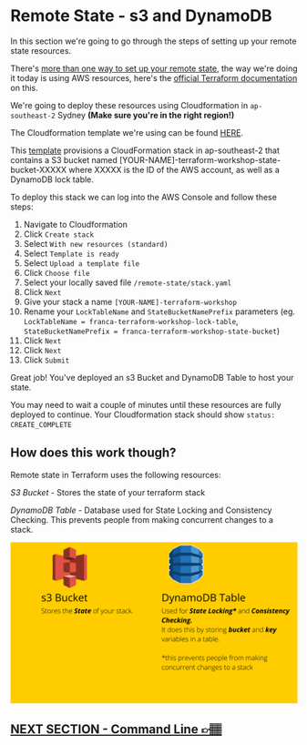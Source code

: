 # Remote State - s3 and DynamoDB

In this section we're going to go through the steps of setting up your remote state resources.

There's [more than one way to set up your remote state](https://www.terraform.io/docs/language/settings/backends/index.html), the way we're doing it today is using AWS resources, here's the [official Terraform documentation](https://www.terraform.io/docs/language/settings/backends/s3.html) on this.

We're going to deploy these resources using Cloudformation in `ap-southeast-2` Sydney **(Make sure you're in the right region!)**

The Cloudformation template we're using can be found [HERE](../remote-state/stack.yaml).

This [template](../remote-state/stack.yaml) provisions a CloudFormation stack in ap-southeast-2 that contains a S3 bucket named [YOUR-NAME]-terraform-workshop-state-bucket-XXXXX where XXXXX is the ID of the AWS account, as well as a DynamoDB lock table.

To deploy this stack we can log into the AWS Console and follow these steps:

1. Navigate to Cloudformation
2. Click `Create stack`
3. Select `With new resources (standard)`
4. Select `Template is ready`
5. Select `Upload a template file`
6. Click `Choose file`
7. Select your locally saved file `/remote-state/stack.yaml`
8. Click `Next`
9. Give your stack a name `[YOUR-NAME]-terraform-workshop`
10. Rename your `LockTableName` and `StateBucketNamePrefix` parameters (eg. `LockTableName = franca-terraform-workshop-lock-table`, `StateBucketNamePrefix = franca-terraform-workshop-state-bucket`)
11. Click `Next`
12. Click `Next`
13. Click `Submit`

Great job! You've deployed an s3 Bucket and DynamoDB Table to host your state. 

You may need to wait a couple of minutes until these resources are fully deployed to continue. 
Your Cloudformation stack should show `status: CREATE_COMPLETE`

## How does this work though?

Remote state in Terraform uses the following resources:

*S3 Bucket* - Stores the state of your terraform stack

*DynamoDB Table*  - Database used for State Locking and Consistency Checking.
This prevents people from making concurrent changes to a stack. 

![remote-state](../images/s3-remote-state.png)


## [NEXT SECTION - Command Line 👉🏽](05-command-line.md)
